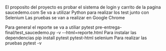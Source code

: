 El proposito del proyecto es probar el sistema de login y carrito de la pagina saucedemo.com
Se va a utilizar Python para realizar los test junto con Selenium
Las pruebas se van a realizar en Google Chrome

Para general el reporte se va a utiliar pytest pre-entrega-final/test_saucedemo.py -v --html=reporte.html
Para instalar las dependencias pip install pytest pytest-html selenium
Para realizar las pruebas pytest -v
